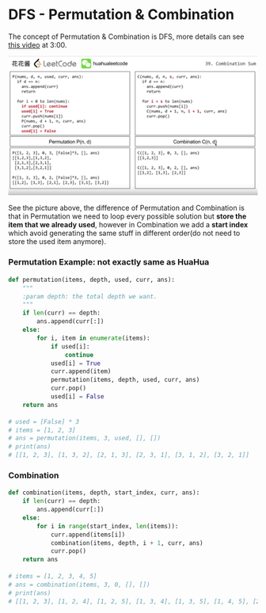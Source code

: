 # DFS - Permutation & Combination

The concept of Permutation & Combination is DFS, more details can see [this video](https://www.youtube.com/watch?v=zIY2BWdsbFs) at 3:00.

![DFS](../assets/search_dfs.png)

See the picture above, the difference of Permutation and Combination is that in Permutation we need to loop every possible solution but **store the item that we already used**, however in Combination we add a **start index** which avoid generating the same stuff in different order(do not need to store the used item anymore).


### Permutation Example: not exactly same as HuaHua

```python
def permutation(items, depth, used, curr, ans):
    """
    :param depth: the total depth we want.
    """
    if len(curr) == depth:
        ans.append(curr[:])
    else:
        for i, item in enumerate(items):
            if used[i]:
                continue
            used[i] = True
            curr.append(item)
            permutation(items, depth, used, curr, ans)
            curr.pop()
            used[i] = False
    return ans

# used = [False] * 3
# items = [1, 2, 3]
# ans = permutation(items, 3, used, [], [])
# print(ans)
# [[1, 2, 3], [1, 3, 2], [2, 1, 3], [2, 3, 1], [3, 1, 2], [3, 2, 1]]
```

### Combination

```python
def combination(items, depth, start_index, curr, ans):
    if len(curr) == depth:
        ans.append(curr[:])
    else:
        for i in range(start_index, len(items)):
            curr.append(items[i])
            combination(items, depth, i + 1, curr, ans)
            curr.pop()
    return ans

# items = [1, 2, 3, 4, 5]
# ans = combination(items, 3, 0, [], [])
# print(ans)
# [[1, 2, 3], [1, 2, 4], [1, 2, 5], [1, 3, 4], [1, 3, 5], [1, 4, 5], [2, 3, 4], [2, 3, 5], [2, 4, 5], [3, 4, 5]]
```


